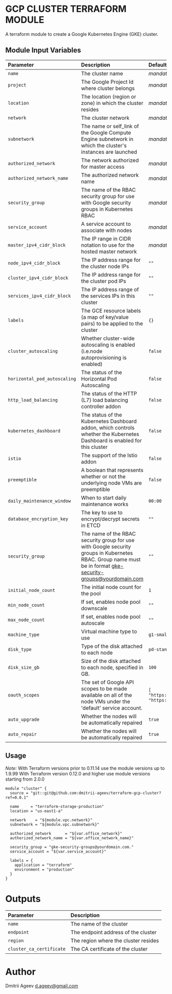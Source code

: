 GCP CLUSTER TERRAFORM MODULE
============================

A terraform module to create a Google Kubernetes Engine (GKE) cluster.


Module Input Variables
----------------------

| Parameter         | Description                                   | Default        |
| :--------         | :----------                                   | :------        |
| `name`            | The cluster name                              |  _mandatory_   |
| `project`         | The Google Project Id where cluster belongs   |  _mandatory_   |
| `location`        | The location (region or zone) in which the cluster resides |  _mandatory_   |
| `network`         | The cluster network                           |  _mandatory_   |
| `subnetwork`      | The name or self_link of the Google Compute Engine subnetwork in which the cluster's instances are launched |  _mandatory_   |
| `authorized_network` | The network authorized for master access   |  _mandatory_   |
| `authorized_network_name` | The authorized network name           |  _mandatory_   |
| `security_group`  | The name of the RBAC security group for use with Google security groups in Kubernetes RBAC |  _mandatory_   |
| `service_account` | A service account to associate with nodes     |  _mandatory_   |
| `master_ipv4_cidr_block`   | The IP range in CIDR notation to use for the hosted master network | _mandatory_ |
| `node_ipv4_cidr_block` | The IP address range for the cluster node IPs | `""` |
| `cluster_ipv4_cidr_block`  | The IP address range for the cluster pod IPs | `""` |
| `services_ipv4_cidr_block` | The IP address range of the services IPs in this cluster | `""` |
| `labels`          | The GCE resource labels (a map of key/value pairs) to be applied to the cluster | `{}` |
| `cluster_autoscaling` | Whether cluster-wide autoscaling is enabled (i.e.node autoprovisioning is enabled) | `false` |
| `horizontal_pod_autoscaling` | The status of the Horizontal Pod Autoscaling | `false` |
| `http_load_balancing` | The status of the HTTP (L7) load balancing controller addon | `false` |
| `kubernetes_dashboard` | The status of the Kubernetes Dashboard addon, which controls whether the Kubernetes Dashboard is enabled for this cluster | `false` |
| `istio` | The support of the Istio addon | `false` |
| `preemptible` | A boolean that represents whether or not the underlying node VMs are preemptible | `false` |
| `daily_maintenance_window` | When to start daily maintenance works | `00:00` |
| `database_encryption_key` | The key to use to encrypt/decrypt secrets in ETCD | `""` |
| `security_group` | The name of the RBAC security group for use with Google security groups in Kubernetes RBAC. Group name must be in format gke-security-groups@yourdomain.com | `""` |
| `initial_node_count` | The initial node count for the pool | `1` |
| `min_node_count` | If set, enables node pool downscale | `""` |
| `max_node_count` | If set, enables node pool autoscale | `""` |
| `machine_type` | Virtual machine type to use | `g1-small` |
| `disk_type`    | Type of the disk attached to each node  | `pd-standard` |
| `disk_size_gb` | Size of the disk attached to each node, specified in GB. | `100` |
| `oauth_scopes` | The set of Google API scopes to be made available on all of the node VMs under the 'default' service account. | `[ "https://www.googleapis.com/auth/logging.write", "https://www.googleapis.com/auth/monitoring" ]` |
| `auto_upgrade` | Whether the nodes will be automatically repaired | `true` |
| `auto_repair`  | Whether the nodes will be automatically repaired | `true` |


Usage
-----

*Note:*
With Terraform versions prior to 0.11.14 use the module versions up to 1.9.99
With Terraform version 0.12.0 and higher use module versions starting from 2.0.0

```hcl
module "cluster" {
  source = "git::git@github.com:dmitrii-ageev/terraform-gcp-cluster?ref=0.0.1"

  name     = "terraform-storage-production"
  location = "us-east1-a"
  
  network    = "${module.vpc.network}"
  subnetwork = "${module.vpc.subnetwork}"
  
  authorized_network      = "${var.office_network}"
  authorized_network_name = "${var.office_network_name}"
  
  security_group = "gke-security-groups@yourdomain.com."
  service_account = "${var.service_account}"
  
  labels = {
    application = "terraform"
    environment = "production"
  }
}
```


Outputs
=======

| Parameter                | Description                                                  |
| :--------                | :----------                                                  |
| `name`                   | The name of the cluster                                      |
| `endpoint`               | The endpoint address of the cluster                          |
| `region`                 | The region where the cluster resides                         |
| `cluster_ca_certificate` | The CA certificate of the cluster                            |


Author
======

Dmitrii Ageev <d.ageev@gmail.com>
